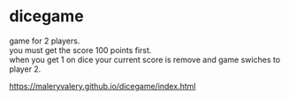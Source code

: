 # dicegame
game for 2 players.\
you must get the  score 100 points first.\
when you get 1 on dice your current score is remove and game swiches to player 2.

https://maleryvalery.github.io/dicegame/index.html
